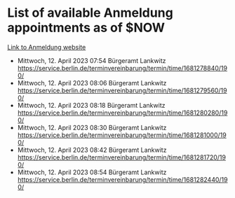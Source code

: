 # List of available Anmeldung appointments as of $NOW
[Link to Anmeldung website](https://service.berlin.de/terminvereinbarung/termin/tag.php?termin=1&anliegen[]=120686&dienstleisterlist=122210,122217,327316,122219,327312,122227,327314,122231,327346,122243,327348,122254,122252,329742,122260,329745,122262,329748,122271,327278,122273,327274,122277,327276,330436,122280,327294,122282,327290,122284,327292,122291,327270,122285,327266,122286,327264,122296,327268,150230,329760,122297,327286,122294,327284,122312,329763,122314,329775,122304,327330,122311,327334,122309,327332,317869,122281,327352,122279,329772,122283,122276,327324,122274,327326,122267,329766,122246,327318,122251,327320,122257,327322,122208,327298,122226,327300&herkunft=http%3A%2F%2Fservice.berlin.de%2Fdienstleistung%2F120686%2F)
- Mittwoch, 12. April 2023 07:54 Bürgeramt Lankwitz https://service.berlin.de/terminvereinbarung/termin/time/1681278840/190/
- Mittwoch, 12. April 2023 08:06 Bürgeramt Lankwitz https://service.berlin.de/terminvereinbarung/termin/time/1681279560/190/
- Mittwoch, 12. April 2023 08:18 Bürgeramt Lankwitz https://service.berlin.de/terminvereinbarung/termin/time/1681280280/190/
- Mittwoch, 12. April 2023 08:30 Bürgeramt Lankwitz https://service.berlin.de/terminvereinbarung/termin/time/1681281000/190/
- Mittwoch, 12. April 2023 08:42 Bürgeramt Lankwitz https://service.berlin.de/terminvereinbarung/termin/time/1681281720/190/
- Mittwoch, 12. April 2023 08:54 Bürgeramt Lankwitz https://service.berlin.de/terminvereinbarung/termin/time/1681282440/190/
